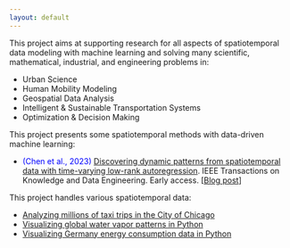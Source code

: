 ```yaml
---
layout: default
---
```

This project aims at supporting research for all aspects of spatiotemporal data modeling with machine learning and solving many scientific, mathematical, industrial, and engineering problems in:

- Urban Science
- Human Mobility Modeling
- Geospatial Data Analysis
- Intelligent & Sustainable Transportation Systems
- Optimization & Decision Making

This project presents some spatiotemporal methods with data-driven machine learning:

- <span style="color:blue">(Chen et al., 2023)</span> [Discovering dynamic patterns from spatiotemporal data with time-varying low-rank autoregression](https://doi.org/10.1109/TKDE.2023.3294440). IEEE Transactions on Knowledge and Data Engineering. Early access. [[Blog post](https://spatiotemporal-data.github.io/posts/time_varying_model/)]

This project handles various spatiotemporal data:

- [Analyzing millions of taxi trips in the City of Chicago](https://spatiotemporal-data.github.io/Chicago-mobility/taxi-data/)
- [Visualizing global water vapor patterns in Python](https://spatiotemporal-data.github.io/climate/water-vapor/)
- [Visualizing Germany energy consumption data in Python](https://spatiotemporal-data.github.io/energy/E-usage-data/)

<br>
